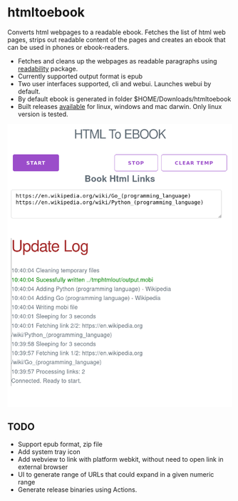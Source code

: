 # htmltoebook
Converts html webpages to a readable ebook. Fetches the list of html web pages, strips out readable content of the pages and creates an ebook that can be used in phones or ebook-readers.

* Fetches and cleans up the webpages as readable paragraphs using [readability](github.com/go-shiori/go-readability) package.
* Currently supported output format is epub
* Two user interfaces supported, cli and webui. Launches webui by default.
* By default ebook is generated in folder $HOME/Downloads/htmltoebook
* Built releases [available](https://github.com/raviraa/htmltoebook/releases) for linux, windows and mac darwin. Only linux version is tested.

![Screenshot](screenshot.png)

## TODO
* Support epub format, zip file
* Add system tray icon
* Add webview to link with platform webkit, without need to open link in external browser
* UI to generate range of URLs that could expand in a given numeric range
* Generate release binaries using Actions.